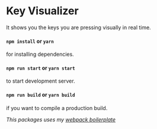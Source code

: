 # Key Visualizer
It shows you the keys you are pressing visually in real time.

#### `npm install` or `yarn`

for installing dependencies.

#### `npm run start` or `yarn start`

to start development server.

#### `npm run build` or `yarn build`

if you want to compile a production build.


_This packages uses my [webpack boilerplate](https://github.com/wunnle/webpack-boilerplate)_


